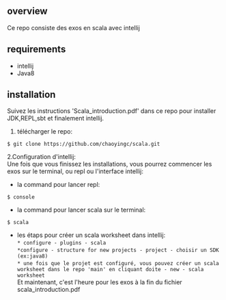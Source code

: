 ## overview
Ce repo consiste des exos en scala avec intellij
## requirements
- intellij
- Java8
## installation 
Suivez les instructions 'Scala_introduction.pdf' dans ce repo pour installer JDK,REPL,sbt et finalement intellij.
1. télécharger le repo:
```
$ git clone https://github.com/chaoyingc/scala.git
```
2.Configuration d'intellij:  
Une fois que vous finissez les installations, vous pourrez commencer les exos sur le terminal, ou repl ou l'interface intellij:

* la command pour lancer repl:
```
$ console
```
* la command pour lancer scala sur le terminal:
```
$ scala
```
* les étaps pour créer un scala worksheet dans intellij:  
`* configure - plugins - scala`  
`*configure - structure for new projects - project - choisir un SDK (ex:java8)`  
`* une fois que le projet est configuré, vous pouvez créer un scala worksheet dans le repo 'main' en cliquant doite - new - scala worksheet`  
Et maintenant, c'est l'heure pour les exos à la fin du fichier scala_introduction.pdf
